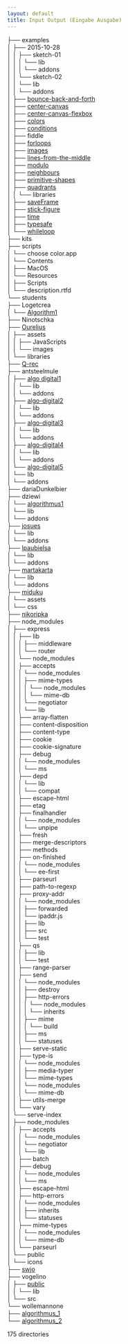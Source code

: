 ```yaml
---
layout: default
title: Input Output (Eingabe Ausgabe)
---
```

   
├── examples     
│   ├── 2015-10-28   
│   │   ├── sketch-01   
│   │   │   └── lib   
│   │   │       └── addons   
│   │   └── sketch-02   
│   │       └── lib   
│   │           └── addons   
│   ├── [bounce-back-and-forth](examples/bounce-back-and-forth/)   
│   ├── [center-canvas](examples/center-canvas/)   
│   ├── [center-canvas-flexbox](examples/center-canvas-flexbox/)   
│   ├── [colors](examples/colors/)   
│   ├── [conditions](examples/conditions/)   
│   ├── fiddle   
│   ├── [forloops](examples/forloops/)   
│   ├── [images](examples/images/)   
│   ├── [lines-from-the-middle](examples/lines-from-the-middle/)   
│   ├── [modulo](examples/modulo/)   
│   ├── [neighbours](examples/neighbours/)   
│   ├── [primitive-shapes](examples/primitive-shapes/)   
│   ├── [quadrants](examples/quadrants/)   
│   │   └── libraries   
│   ├── [saveFrame](examples/saveFrame)   
│   ├── [stick-figure](examples/stick-figure)   
│   ├── [time](examples/time)   
│   ├── [typesafe](examples/typesafe)   
│   └── [whileloop](examples/whileloop)   
├── kits   
├── scripts   
│   └── choose color.app   
│       └── Contents   
│           ├── MacOS   
│           └── Resources   
│               ├── Scripts   
│               └── description.rtfd   
└── students   
    ├── Logetcrea   
    │   └── [Algorithm1](students/Logetcrea/Algorithm1)   
    ├── Ninotschka   
    ├── [Ourelius](students/Ourelius)   
    │   ├── assets   
    │   │   ├── JavaScripts   
    │   │   └── images   
    │   └── libraries   
    ├── [Q-rec](students/Q-rec)   
    ├── antsteelmule   
    │   ├── [algo digital1](students/antsteelmule/algo-digital1)   
    │   │   └── lib   
    │   │       └── addons   
    │   ├── [algo-digital2](students/antsteelmule/algo-digital2)   
    │   │   └── lib   
    │   │       └── addons   
    │   ├── [algo-digital3](students/antsteelmule/algo-digital3)   
    │   │   └── lib   
    │   │       └── addons   
    │   ├── [algo-digital4](students/antsteelmule/algo-digital4)   
    │   │   └── lib   
    │   │       └── addons   
    │   └── [algo-digital5](students/antsteelmule/algo-digital5)   
    │       └── lib   
    │           └── addons   
    ├── dariaDunkelbier   
    ├── dziewi   
    │   └── [algorithmus1](students/dziewi/algorithmus1)   
    │       └── lib   
    │           └── addons   
    ├── [josues](students/josues)   
    │   └── lib   
    │       └── addons   
    ├── [lpaubielsa](students/lpaubielsa)   
    │   └── lib   
    │       └── addons   
    ├── [martakarta](students/martakarta)   
    │   └── lib   
    │       └── addons   
    ├── [miduku](students/miduku)   
    │   └── assets   
    │       └── css   
    ├── [nikoripka](students/nikoripka)   
    ├── node_modules   
    │   ├── express   
    │   │   ├── lib   
    │   │   │   ├── middleware   
    │   │   │   └── router   
    │   │   └── node_modules   
    │   │       ├── accepts   
    │   │       │   └── node_modules   
    │   │       │       ├── mime-types   
    │   │       │       │   └── node_modules   
    │   │       │       │       └── mime-db   
    │   │       │       └── negotiator   
    │   │       │           └── lib   
    │   │       ├── array-flatten   
    │   │       ├── content-disposition   
    │   │       ├── content-type   
    │   │       ├── cookie   
    │   │       ├── cookie-signature   
    │   │       ├── debug   
    │   │       │   └── node_modules   
    │   │       │       └── ms   
    │   │       ├── depd   
    │   │       │   └── lib   
    │   │       │       └── compat   
    │   │       ├── escape-html   
    │   │       ├── etag   
    │   │       ├── finalhandler   
    │   │       │   └── node_modules   
    │   │       │       └── unpipe   
    │   │       ├── fresh   
    │   │       ├── merge-descriptors   
    │   │       ├── methods   
    │   │       ├── on-finished   
    │   │       │   └── node_modules   
    │   │       │       └── ee-first   
    │   │       ├── parseurl   
    │   │       ├── path-to-regexp   
    │   │       ├── proxy-addr   
    │   │       │   └── node_modules   
    │   │       │       ├── forwarded   
    │   │       │       └── ipaddr.js   
    │   │       │           ├── lib   
    │   │       │           ├── src   
    │   │       │           └── test   
    │   │       ├── qs   
    │   │       │   ├── lib   
    │   │       │   └── test   
    │   │       ├── range-parser   
    │   │       ├── send   
    │   │       │   └── node_modules   
    │   │       │       ├── destroy   
    │   │       │       ├── http-errors   
    │   │       │       │   └── node_modules   
    │   │       │       │       └── inherits   
    │   │       │       ├── mime   
    │   │       │       │   └── build   
    │   │       │       ├── ms   
    │   │       │       └── statuses   
    │   │       ├── serve-static   
    │   │       ├── type-is   
    │   │       │   └── node_modules   
    │   │       │       ├── media-typer   
    │   │       │       └── mime-types   
    │   │       │           └── node_modules   
    │   │       │               └── mime-db   
    │   │       ├── utils-merge   
    │   │       └── vary   
    │   └── serve-index   
    │       ├── node_modules   
    │       │   ├── accepts   
    │       │   │   └── node_modules   
    │       │   │       └── negotiator   
    │       │   │           └── lib   
    │       │   ├── batch   
    │       │   ├── debug   
    │       │   │   └── node_modules   
    │       │   │       └── ms   
    │       │   ├── escape-html   
    │       │   ├── http-errors   
    │       │   │   └── node_modules   
    │       │   │       ├── inherits   
    │       │   │       └── statuses   
    │       │   ├── mime-types   
    │       │   │   └── node_modules   
    │       │   │       └── mime-db   
    │       │   └── parseurl   
    │       └── public   
    │           └── icons   
    ├── [swjo](students/swjo)   
    ├── vogelino   
    │   ├── [public](students/vogelino/public)   
    │   │   └── lib   
    │   └── src   
    └── wollemannone   
        ├── [algorithmus_1](students/wollemannone/algorithmus_1)   
        └── [algorithmus_2](students/wollemannone/algorithmus_2)   
   
175 directories